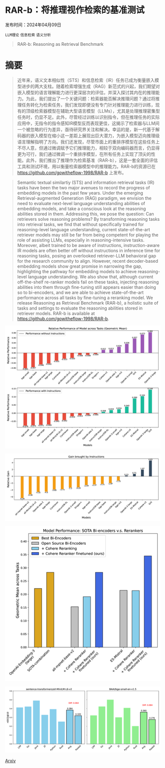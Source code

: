 # RAR-b：将推理视作检索的基准测试

发布时间：2024年04月09日

`LLM理论` `信息检索` `语义分析`

> RAR-b: Reasoning as Retrieval Benchmark

# 摘要

> 近年来，语义文本相似性（STS）和信息检索（IR）任务已成为衡量嵌入模型进步的两大支柱。随着检索增强生成（RAG）新范式的兴起，我们期望对嵌入模型的语言理解能力进行更深层次的评估，并深入探讨其内在的推理能力。为此，我们提出了一个关键问题：检索器能否解决推理问题？通过将推理任务转化为检索任务，我们发现即便没有专门针对推理能力进行训练，现有的顶级检索器模型在辅助大型语言模型（LLMs），尤其是处理推理密集型任务时，仍显不足。此外，尽管经过训练以识别指令，但在推理任务的实际应用中，无指令的指令感知IR模型反而表现更佳，这揭示了检索器与LLM间一个被忽略的行为差异，亟待研究界关注和解决。幸运的是，新一代基于解码器的嵌入模型在缩小这一差距上展现出巨大潜力，为嵌入模型迈向推理级语言理解指明了方向。我们还发现，尽管市面上的重排序模型在这些任务上不尽人意，但通过微调赋予它们推理能力，相较于双向编码器而言，仍显得更为可行，我们通过微调一个重排序模型，在所有任务上实现了顶尖的性能。此外，我们推出了推理作为检索基准（RAR-b），这是一套全面的评估工具和测试环境，用以衡量检索器模型中的推理能力。RAR-b的资源已在 https://github.com/gowitheflow-1998/RAR-b 上发布。

> Semantic textual similartiy (STS) and information retrieval tasks (IR) tasks have been the two major avenues to record the progress of embedding models in the past few years. Under the emerging Retrieval-augmented Generation (RAG) paradigm, we envision the need to evaluate next-level language understanding abilities of embedding models, and take a conscious look at the reasoning abilities stored in them. Addressing this, we pose the question: Can retrievers solve reasoning problems? By transforming reasoning tasks into retrieval tasks, we find that without specifically trained for reasoning-level language understanding, current state-of-the-art retriever models may still be far from being competent for playing the role of assisting LLMs, especially in reasoning-intensive tasks. Moreover, albeit trained to be aware of instructions, instruction-aware IR models are often better off without instructions in inference time for reasoning tasks, posing an overlooked retriever-LLM behavioral gap for the research community to align. However, recent decoder-based embedding models show great promise in narrowing the gap, highlighting the pathway for embedding models to achieve reasoning-level language understanding. We also show that, although current off-the-shelf re-ranker models fail on these tasks, injecting reasoning abilities into them through fine-tuning still appears easier than doing so to bi-encoders, and we are able to achieve state-of-the-art performance across all tasks by fine-tuning a reranking model. We release Reasoning as Retrieval Benchmark (RAR-b), a holistic suite of tasks and settings to evaluate the reasoning abilities stored in retriever models. RAR-b is available at https://github.com/gowitheflow-1998/RAR-b.

![RAR-b：将推理视作检索的基准测试](../../../paper_images/2404.06347/x1.png)

![RAR-b：将推理视作检索的基准测试](../../../paper_images/2404.06347/x2.png)

![RAR-b：将推理视作检索的基准测试](../../../paper_images/2404.06347/x3.png)

![RAR-b：将推理视作检索的基准测试](../../../paper_images/2404.06347/x4.png)

[Arxiv](https://arxiv.org/abs/2404.06347)